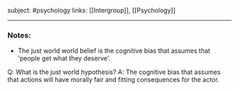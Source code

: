 subject: #psychology 
links: [[Intergroup]], [[Psychology]]

----

### Notes: 
- The just world world belief is the cognitive bias that assumes that 'people get what they deserve'. 


Q: What is the just world hypothesis?
A: The cognitive bias that assumes that actions will have morally fair and fitting consequences for the actor.
<!--ID: 1623103364508-->


